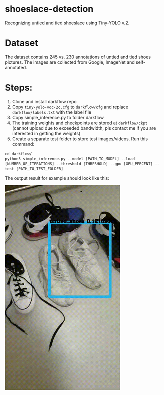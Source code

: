 # shoeslace-detection
Recognizing untied and tied shoeslace using Tiny-YOLO v.2.

# Dataset
The dataset contains 245 vs. 230 annotations of untied and tied shoes pictures. The images are collected from Google, ImageNet and self-annotated.

# Steps:
1) Clone and install darkflow repo
2) Copy ```tiny-yolo-voc-2c.cfg``` to ```darkflow/cfg``` and replace ```darkflow/labels.txt``` with the label file
3) Copy simple_inference.py to folder darkflow
4) The training weights and checkpoints are stored at ```darkflow/ckpt``` (cannot upload due to exceeded bandwidth, pls contact me if you are interested in getting the weights)
5) Create a separate test folder to store test images/videos. Run this command:
```
cd darkflow/
python3 simple_inference.py --model [PATH_TO_MODEL] --load [NUMBER_OF_ITERATIONS] --threshold [THRESHOLD] --gpu [GPU_PERCENT] --test [PATH_TO_TEST_FOLDER]
```

The output result for example should look like this:

![test-video-yolo2](https://github.com/haantran96/shoeslace-detection/blob/master/test_video.gif)
